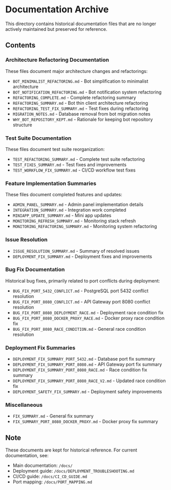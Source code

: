 # Documentation Archive

This directory contains historical documentation files that are no longer actively maintained but preserved for reference.

## Contents

### Architecture Refactoring Documentation
These files document major architecture changes and refactorings:
- `BOT_MINIMALIST_REFACTORING.md` - Bot simplification to minimalist architecture
- `BOT_NOTIFICATION_REFACTORING.md` - Bot notification system refactoring
- `REFACTORING_COMPLETE.md` - Complete refactoring summary
- `REFACTORING_SUMMARY.md` - Bot thin client architecture refactoring
- `REFACTORING_TEST_FIX_SUMMARY.md` - Test fixes during refactoring
- `MIGRATION_NOTES.md` - Database removal from bot migration notes
- `WHY_BOT_REPOSITORY_KEPT.md` - Rationale for keeping bot repository structure

### Test Suite Documentation
These files document test suite reorganization:
- `TEST_REFACTORING_SUMMARY.md` - Complete test suite refactoring
- `TEST_FIXES_SUMMARY.md` - Test fixes and improvements
- `TEST_WORKFLOW_FIX_SUMMARY.md` - CI/CD workflow test fixes

### Feature Implementation Summaries
These files document completed features and updates:
- `ADMIN_PANEL_SUMMARY.md` - Admin panel implementation details
- `INTEGRATION_SUMMARY.md` - Integration work completed
- `MINIAPP_UPDATE_SUMMARY.md` - Mini app updates
- `MONITORING_REFRESH_SUMMARY.md` - Monitoring stack refresh
- `MONITORING_REFACTORING_SUMMARY.md` - Monitoring system refactoring

### Issue Resolution
- `ISSUE_RESOLUTION_SUMMARY.md` - Summary of resolved issues
- `DEPLOYMENT_FIX_SUMMARY.md` - Deployment fixes and improvements

### Bug Fix Documentation
Historical bug fixes, primarily related to port conflicts during deployment:
- `BUG_FIX_PORT_5432_CONFLICT.md` - PostgreSQL port 5432 conflict resolution
- `BUG_FIX_PORT_8080_CONFLICT.md` - API Gateway port 8080 conflict resolution
- `BUG_FIX_PORT_8080_DEPLOYMENT_RACE.md` - Deployment race condition fix
- `BUG_FIX_PORT_8080_DOCKER_PROXY_RACE.md` - Docker proxy race condition fix
- `BUG_FIX_PORT_8080_RACE_CONDITION.md` - General race condition resolution

### Deployment Fix Summaries
- `DEPLOYMENT_FIX_SUMMARY_PORT_5432.md` - Database port fix summary
- `DEPLOYMENT_FIX_SUMMARY_PORT_8080.md` - API Gateway port fix summary
- `DEPLOYMENT_FIX_SUMMARY_PORT_8080_RACE.md` - Race condition fix summary
- `DEPLOYMENT_FIX_SUMMARY_PORT_8080_RACE_V2.md` - Updated race condition fix
- `DEPLOYMENT_SAFETY_FIX_SUMMARY.md` - Deployment safety improvements

### Miscellaneous
- `FIX_SUMMARY.md` - General fix summary
- `FIX_SUMMARY_PORT_8080_DOCKER_PROXY.md` - Docker proxy fix summary

## Note

These documents are kept for historical reference. For current documentation, see:
- Main documentation: `/docs/`
- Deployment guide: `/docs/DEPLOYMENT_TROUBLESHOOTING.md`
- CI/CD guide: `/docs/CI_CD_GUIDE.md`
- Port mapping: `/docs/PORT_MAPPING.md`
